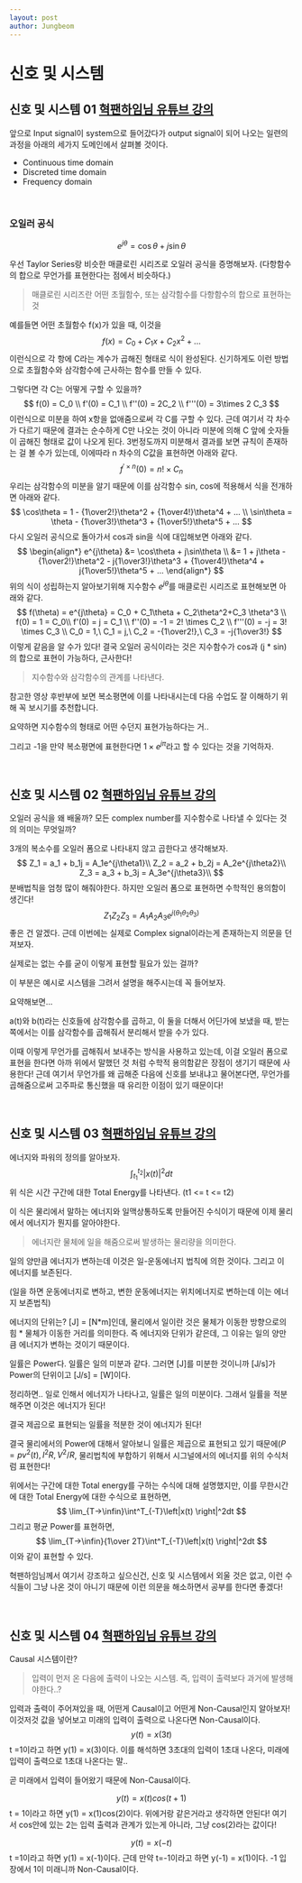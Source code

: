 ```yaml
---
layout: post
author: Jungbeom
---
```


# 신호 및 시스템

## 신호 및 시스템 01 [혁팬하임님 유튜브 강의](https://www.youtube.com/watch?v=hFESdfFDz44)

앞으로 Input signal이 system으로 들어갔다가 output signal이 되어 나오는 일련의 과정을 아래의 세가지 도메인에서 살펴볼 것이다.

- Continuous time domain
- Discreted time domain
- Frequency domain

<br>

### 오일러 공식

$$
e^{j\theta} = \cos\theta + j\sin\theta
$$

우선 Taylor Series랑 비슷한 매클로린 시리즈로 오일러 공식을 증명해보자. (다항함수의 합으로 무언가를 표현한다는 점에서 비슷하다.)

> 매클로린 시리즈란 어떤 초월함수, 또는 삼각함수를 다항함수의 합으로 표현하는 것

예를들면 어떤 초월함수 f(x)가 있을 때, 이것을
$$
f(x) = C_0 + C_1x + C_2x^2+...
$$
이런식으로 각 항에 C라는 계수가 곱해진 형태로 식이 완성된다. 신기하게도 이런 방법으로 초월함수와 삼각함수에 근사하는 함수를 만들 수 있다.

그렇다면 각 C는 어떻게 구할 수 있을까?
$$
f(0) = C_0 \\
f'(0) = C_1 \\
f''(0) = 2C_2 \\
f'''(0) = 3\times 2 C_3
$$
이런식으로 미분을 하여 x항을 없애줌으로써 각 C를 구할 수 있다. 근데 여기서 각 차수가 다르기 때문에 결과는 순수하게 C만 나오는 것이 아니라 미분에 의해 C 앞에 숫자들이 곱해진 형태로 값이 나오게 된다. 3번정도까지 미분해서 결과를 보면 규칙이 존재하는 걸 볼 수가 있는데, 이에따라 n 차수의 C값을 표현하면 아래와 같다.
$$
f^{'\times n}(0) = n!\times C_n
$$
우리는 삼각함수의 미분을 알기 때문에 이를 삼각함수 sin, cos에 적용해서 식을 전개하면 아래와 같다.
$$
\cos\theta = 1 - {1\over2!}\theta^2 + {1\over4!}\theta^4 + ... \\
\sin\theta = \theta - {1\over3!}\theta^3 + {1\over5!}\theta^5 + ...
$$
다시 오일러 공식으로 돌아가서 cos과 sin을 식에 대입해보면 아래와 같다.
$$
\begin{align*}
e^{j\theta} &= \cos\theta + j\sin\theta \\
&= 1 + j\theta - {1\over2!}\theta^2 - j{1\over3!}\theta^3 + {1\over4!}\theta^4  + j{1\over5!}\theta^5 + ...
\end{align*}
$$
위의 식이 성립하는지 알아보기위해 지수함수 $e^{j\theta}$를 매클로린 시리즈로 표현해보면 아래와 같다.
$$
f(\theta) = e^{j\theta} = C_0 + C_1\theta +  C_2\theta^2+C_3 \theta^3 \\
 f(0) = 1  = C_0\\
 f'(0) = j = C_1 \\
 f''(0) = -1 = 2! \times C_2 \\
 f'''(0) = -j = 3! \times C_3 \\
 C_0 = 1,\ C_1 = j,\ C_2 = -{1\over2!},\ C_3 = -j{1\over3!}
$$
이렇게 같음을 알 수가 있다! 결국 오일러 공식이라는 것은 지수함수가 cos과 (j * sin)의 합으로 표현이 가능하다, 근사한다!

> 지수함수와 삼각함수의 관계를 나타낸다.

참고한 영상 후반부에 보면 복소평면에 이를 나타내시는데 다음 수업도 잘 이해하기 위해 꼭 보시기를 추천합니다. 

요약하면 지수함수의 형태로 어떤 수던지 표현가능하다는 거..

그리고 -1을 만약 복소평면에 표현한다면 $1\times e^{j\pi}$라고 할 수 있다는 것을 기억하자.

<br>

## 신호 및 시스템 02 [혁팬하임님 유튜브 강의](https://www.youtube.com/watch?v=YlVF5Eeh4-A)

오일러 공식을 왜 배울까? 모든 complex number를 지수함수로 나타낼 수 있다는 것의 의미는 무엇일까?

3개의 복소수를 오일러 폼으로 나타내지 않고 곱한다고 생각해보자.
$$
Z_1 = a_1 + b_1j = A_1e^{j\theta1}\\
Z_2 = a_2 + b_2j = A_2e^{j\theta2}\\
Z_3 = a_3 + b_3j = A_3e^{j\theta3}\\
$$
분배법칙을 엄청 많이 해줘야한다. 하지만 오일러 폼으로 표현하면 수학적인 용의함이 생긴다!
$$
Z_1Z_2Z_3 = A_1A_2A_3e^{j(\theta_1\theta_2\theta_3)}
$$
좋은 건 알겠다. 근데 이번에는 실제로 Complex signal이라는게 존재하는지 의문을 던져보자.

실제로는 없는 수를 굳이 이렇게 표현할 필요가 있는 걸까?

이 부분은 예시로 시스템을 그려서 설명을 해주시는데 꼭 들어보자.

요약해보면...

a(t)와 b(t)라는 신호들에 삼각함수를 곱하고, 이 둘을 더해서 어딘가에 보냈을 때, 받는 쪽에서는 이를 삼각함수를 곱해줘서 분리해서 받을 수가 있다.

이때 이렇게 무언가를 곱해줘서 보내주는 방식을 사용하고 있는데, 이걸 오일러 폼으로 표현을 한다면 아까 위에서 말했던 것 처럼 수학적 용의함같은 장점이 생기기 때문에 사용한다! 근데 여기서 무언가를 왜 곱해준 다음에 신호를 보내냐고 물어본다면, 무언가를 곱해줌으로써 고주파로 통신했을 때 유리한 이점이 있기 때문이다!

<br>

## 신호 및 시스템 03 [혁팬하임님 유튜브 강의](https://www.youtube.com/watch?v=olZzJ_WAoTA)

에너지와 파워의 정의를 알아보자.
$$
\int^{t_2}_{t_1} \left|x(t)\right|^2dt
$$
위 식은 시간 구간에 대한 Total Energy를 나타낸다. (t1 <= t <= t2)

이 식은 물리에서 말하는 에너지와 일맥상통하도록 만들어진 수식이기 때문에 이제 물리에서 에너지가 뭔지를 알아야한다.

> 에너지란 물체에 일을 해줌으로써 발생하는 물리량을 의미한다.

일의 양만큼 에너지가 변하는데 이것은 일-운동에너지 법칙에 의한 것이다. 그리고 이 에너지를 보존된다.

(일을 하면 운동에너지로 변하고, 변한 운동에너지는 위치에너지로 변하는데 이는 에너지 보존법칙)

에너지의 단위는? [J] = [N*m]인데, 물리에서 일이란 것은 물체가 이동한 방향으로의 힘 * 물체가 이동한 거리를 의미한다. 즉 에너지와 단위가 같은데, 그 이유는 일의 양만큼 에너지가 변하는 것이기 때문이다.

일률은 Power다. 일률은 일의 미분과 같다. 그러면 [J]를 미분한 것이니까 [J/s]가 Power의 단위이고 [J/s] = [W]이다.

정리하면.. 일로 인해서 에너지가 나타나고, 일률은 일의 미분이다. 그래서 일률을 적분해주면 이것은 에너지가 된다!

결국 제곱으로 표현되는 일률을 적분한 것이 에너지가 된다!

결국 물리에서의 Power에 대해서 알아보니 일률은 제곱으로 표현되고 있기 때문에($P=pv^2(t), I^2R, V^2/R$, 물리법칙에 부합하기 위해서 시그널에서의 에너지를 위의 수식처럼 표현한다!

위에서는 구간에 대한 Total energy를 구하는 수식에 대해 설명했지만, 이를 무한시간에 대한 Total Energy에 대한 수식으로 표현하면,
$$
\lim_{T->\infin}\int^T_{-T}\left|x(t) \right|^2dt
$$
그리고 평균 Power를 표현하면,
$$
\lim_{T->\infin}{1\over 2T}\int^T_{-T}\left|x(t) \right|^2dt
$$
이와 같이 표현할 수 있다.

혁팬하임님께서 여기서 강조하고 싶으신건, 신호 및 시스템에서 외울 것은 없고, 이런 수식들이 그냥 나온 것이 아니기 때문에 이런 의문을 해소하면서 공부를 한다면 좋겠다! 

<br>

## 신호 및 시스템 04 [혁팬하임님 유튜브 강의](https://www.youtube.com/watch?v=cPF36_5Q_xg)

Causal 시스템이란?

> 입력이 먼저 온 다음에 출력이 나오는 시스템. 즉, 입력이 출력보다 과거에 발생해야한다..?

입력과 출력이 주어져있을 때, 어떤게 Causal이고 어떤게 Non-Causal인지 알아보자! 이것저것 값을 넣어보고 미래의 입력이 출력으로 나온다면 Non-Causal이다.
$$
y(t) = x(3t)
$$
t =1이라고 하면 y(1) = x(3)이다. 이를 해석하면 3초대의 입력이 1초대 나온다, 미래에 입력이 출력으로 1초대 나온다는 말..

곧 미래에서 입력이 들어왔기 때문에 Non-Causal이다.


$$
y(t) = x(t)cos(t+1)
$$
t = 1이라고 하면 y(1) = x(1)cos(2)이다. 위에거랑 같은거라고 생각하면 안된다! 여기서 cos안에 있는 2는 입력 출력과 관계가 있는게 아니라, 그냥 cos(2)라는 값이다!


$$
y(t) = x(-t)
$$
t =1이라고 하면 y(1) = x(-1)이다. 근데 만약 t=-1이라고 하면 y(-1) = x(1)이다. -1 입장에서 1이 미래니까 Non-Causal이다.

